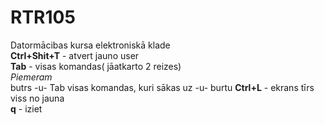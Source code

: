# RTR105
Datormācibas kursa elektroniskā klade  
**Ctrl+Shit+T** - atvert jauno user  
**Tab** - visas komandas( jāatkarto 2 reizes)  
_Piemeram_   
butrs -u- Tab  visas komandas, kuri sākas uz -u- burtu
**Ctrl+L** - ekrans tīrs viss no jauna  
**q** - iziet  
